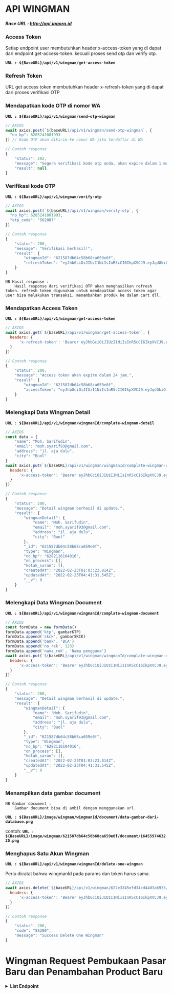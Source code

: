 # **API WINGMAN**

#### ***Base URL : http://api.iagora.id***

### Access Token

Setiap endpoint user membutuhkan header x-access-token yang di dapat dari endpoint get-access-token. kecuali proses send otp dan verify otp.

**`URL : ${BaseURL}/api/v1/wingman/get-access-token`**

### Refresh Token

URL get access token membutuhkan header x-refresh-token yang di dapat dari proses verifikasi OTP

### Mendapatkan kode OTP di nomor WA
**`URL : ${BaseURL}/api/v1/wingman/send-otp-wingman`**
```js
// AXIOS
await axios.post(`${baseURL}/api/v1/wingman/send-otp-wingman`, {
  "no_hp": 6285241001993
}) // Kode OTP akan dikirim ke nomor WA jika terdaftar di WA

// Contoh response
{
    "status": 202,
    "message": "Segera verifikasi kode otp anda, akan expire dalam 1 menit",
    "result": null
}
```

### Verifikasi kode OTP
**`URL : ${BaseURL}/api/v1/wingman/verify-otp`**
```js
// AXIOS
await axios.post(`${baseURL}/api/v1/wingman/verify-otp`, {
  "no_hp": 6285241001993,
  "otp_code": "562087"
})

// Contoh response
{
    "status": 200,
    "message": "Verifikasi berhasil!",
    "result": {
        "wingmanId": "621587db64c58b68ca659e0f",
        "refreshToken": "eyJhbGciOiJIUzI1NiIsInR5cCI6IkpXVCJ9.eyJqdGkiOiI2MjE1ODdkYjY0YzU4YjY4Y2E2NTllMGYiLCJub19ocCI6IjYyODIxMTYxMDQwMTYiLCJpc3MiOiJodHRwOi8vbG9jYWxob3N0IiwiYXVkIjoiaHR0cDovL2xvY2FsaG9zdCIsImlhdCI6MTY0NTU3ODIwMywiZXhwIjoxNjQ4MTcwMjAzfQ.jYTSsFlruF4wUJhVrtObr-qyzzUeghRVl-wZLjGZM7Q"
    }
}
```

```text
NB Hasil response : 
    Hasil response dari verifikasi OTP akan menghasilkan refresh token. refresh token digunakan untuk mendapatkan access token agar user bisa melakukan transaksi, menambahkan produk ke dalam cart dll.
```

### Mendapatkan Access Token
**`URL : ${BaseURL}/api/v1/wingman/get-access-token`**
```js
// AXIOS
await axios.get(`${baseURL}/api/v1/wingman/get-access-token`, {
  headers: {
      'x-refresh-token': 'Bearer eyJhbGciOiJIUzI1NiIsInR5cCI6IkpXVCJ9.eyJqdGkiOiI2MjBhNDZlNTg1MDVmNzU1M2U4NTZmNDAiLCJub19ocCI6IjYyODIxMTYxMDQwMTYiLCJpc3MiOiJodHRwOi8vaWFnb3JhLmlkIiwiYXVkIjoiaHR0cDovL2lhZ29yYS5pZCIsImlhdCI6MTY0NTQzNTM2MCwiZXhwIjoxNjQ4MDI3MzYwfQ.mF3TkBQzQL6fgWJXCmt3HMK86EMn4maeSgL_HpfWgKw'
  }
})

// Contoh response
{
    "status": 200,
    "message": "Access token akan expire dalam 24 jam.",
    "result": {
        "wingmanId": "621587db64c58b68ca659e0f",
        "accessToken": "eyJhbGciOiJIUzI1NiIsInR5cCI6IkpXVCJ9.eyJqdGkiOiI2MjEyZjE0NTk4ZmFhOGU2ZTgyZDI4ZGUiLCJub19ocCI6NjI4MjExNjEwNDAxNiwiaXNzIjoiaHR0cDovL2xvY2FsaG9zdCIsImF1ZCI6Imh0dHA6Ly9sb2NhbGhvc3QiLCJpYXQiOjE2NDU0MzU4NDgsImV4cCI6MTY0NTUyMjI0OH0.yMha3e80dQDPlvw_2Ou6hA3XyNAcBjlZzEF_meo42l8"
    }
}
```

### Melengkapi Data Wingman Detail
**`URL : ${BaseURL}/api/v1/wingman/wingmanId/complate-wingman-detail`**
```js
// AXIOS
const data = {
    "name": "Moh. Sarifudin",
    "email": "moh.syarif93@gmail.com",
    "address": "jl. aja dulu",
    "city": "Buol"
}
await axios.put(`${baseURL}/api/v1/wingman/wingmanId/complate-wingman-detail`, data, {
  headers: {
      'x-access-token': 'Bearer eyJhbGciOiJIUzI1NiIsInR5cCI6IkpXVCJ9.eyJqdGkiOiI2MjEyZjE0NTk4ZmFhOGU2ZTgyZDI4ZGUiLCJub19ocCI6NjI4MjExNjEwNDAxNiwiaXNzIjoiaHR0cDovL2xvY2FsaG9zdCIsImF1ZCI6Imh0dHA6Ly9sb2NhbGhvc3QiLCJpYXQiOjE2NDU0MzU4NDgsImV4cCI6MTY0NTUyMjI0OH0.yMha3e80dQDPlvw_2Ou6hA3XyNAcBjlZzEF_meo42l8'
  }
})

// Contoh response
{
    "status": 200,
    "message": "Detail wingman berhasil di update.",
    "result": {
        "wingmanDetail": {
            "name": "Moh. Sarifudin",
            "email": "moh.syarif93@gmail.com",
            "address": "jl. aja dulu",
            "city": "Buol"
        },
        "_id": "621587db64c58b68ca659e0f",
        "type": "Wingman",
        "no_hp": "6282116104016",
        "on_process": [],
        "kotak_saran": [],
        "createdAt": "2022-02-23T01:03:23.814Z",
        "updatedAt": "2022-02-23T04:41:31.545Z",
        "__v": 0
    }
}
```

### Melengkapi Data Wingman Document
**`URL : ${BaseURL}/api/v1/wingman/wingmanId/complate-wingman-document`**
```js
// AXIOS
const formData = new formData()
formData.append('ktp', gambarKTP)
formData.append('skck', gambarSKCK)
formData.append('bank', 'BCA')
formData.append('no_rek', 123)
formData.append('nama_rek', 'Nama pengguna')
await axios.put(`${baseURL}/api/v1/wingman/wingmanId/complate-wingman-detail`, formData, {
  headers: {
      'x-access-token': 'Bearer eyJhbGciOiJIUzI1NiIsInR5cCI6IkpXVCJ9.eyJqdGkiOiI2MjEyZjE0NTk4ZmFhOGU2ZTgyZDI4ZGUiLCJub19ocCI6NjI4MjExNjEwNDAxNiwiaXNzIjoiaHR0cDovL2xvY2FsaG9zdCIsImF1ZCI6Imh0dHA6Ly9sb2NhbGhvc3QiLCJpYXQiOjE2NDU0MzU4NDgsImV4cCI6MTY0NTUyMjI0OH0.yMha3e80dQDPlvw_2Ou6hA3XyNAcBjlZzEF_meo42l8'
  }
})

// Contoh response
{
    "status": 200,
    "message": "Detail wingman berhasil di update.",
    "result": {
        "wingmanDetail": {
            "name": "Moh. Sarifudin",
            "email": "moh.syarif93@gmail.com",
            "address": "jl. aja dulu",
            "city": "Buol"
        },
        "_id": "621587db64c58b68ca659e0f",
        "type": "Wingman",
        "no_hp": "6282116104016",
        "on_process": [],
        "kotak_saran": [],
        "createdAt": "2022-02-23T01:03:23.814Z",
        "updatedAt": "2022-02-23T04:41:31.545Z",
        "__v": 0
    }
}
```

### Menampilkan data gambar document
```text
NB Gambar document : 
    Gambar document bisa di ambil dengan menggunakan url.
```
**`URL : ${BaseURL}/image/wingman/wingmanId/document/data-gambar-dari-database.png`**

contoh: **`URL : ${BaseURL}/image/wingman/621587db64c58b68ca659e0f/document/1645597463225.png`**


### Menghapus Satu Akun Wingman
**`URL : ${BaseURL}/api/v1/wingman/wingmanId/delete-one-wingman`**

Perlu dicatat bahwa wingmanId pada params dan token harus sama.

```js
// AXIOS
await axios.delete(`${baseURL}/api/v1/wingman/627e3345efd34cd44d3a6933/delete-one-wingman`, {
  headers: {
      'x-access-token': 'Bearer eyJhbGciOiJIUzI1NiIsInR5cCI6IkpXVCJ9.eyJqdGkiOiI2MjEyZjE0NTk4ZmFhOGU2ZTgyZDI4ZGUiLCJub19ocCI6NjI4MjExNjEwNDAxNiwiaXNzIjoiaHR0cDovL2xvY2FsaG9zdCIsImF1ZCI6Imh0dHA6Ly9sb2NhbGhvc3QiLCJpYXQiOjE2NDU0MzU4NDgsImV4cCI6MTY0NTUyMjI0OH0.yMha3e80dQDPlvw_2Ou6hA3XyNAcBjlZzEF_meo42l8'
  }
})

// Contoh response
{
    "status": 200,
    "code": "SS200",
    "message": "Success Delete One Wingman"
}

```

# Wingman Request Pembukaan Pasar Baru dan Penambahan Product Baru

**<details><summary>List Endpoint</summary>**
### **1. Request Pembukaan Pasar Baru**
Endpoint pembukaan pasar baru membutuhkan header x-access-token yang di dapat dari endpoint get-access-token.

**`URL : ${BaseURL}/api/v1/wingman/request-new-market`**
```js
// AXIOS
const data = {
    "name": "Pasar tradisional buol",
    "address": "JL",
    "cityId": "6222f56b6d52dbb0b86d85c9"
}

await axios.post(`${baseURL}/api/v1/wingman/request-new-market`, data, {
  headers: {
      'x-access-token': 'Bearer eyJhbGciOiJIUzI1NiIsInR5cCI6IkpXVCJ9.eyJqdGkiOiI2MjEyZjE0NTk4ZmFhOGU2ZTgyZDI4ZGUiLCJub19ocCI6NjI4MjExNjEwNDAxNiwiaXNzIjoiaHR0cDovL2xvY2FsaG9zdCIsImF1ZCI6Imh0dHA6Ly9sb2NhbGhvc3QiLCJpYXQiOjE2NDU0MzU4NDgsImV4cCI6MTY0NTUyMjI0OH0.yMha3e80dQDPlvw_2Ou6hA3XyNAcBjlZzEF_meo42l8'
  }
})

// Contoh response
{
    "status": 201,
    "message": "Success.",
    "result": {
        "name": "Pasar Kranggan",
        "address": "jl Poncowinatan",
        "city": {
            "_id": "622368cb590c828bdc217e73",
            "name": "Yogyakarta",
            "markets": [
                "627f52f6551f949941838291"
            ],
            "createdAt": "2022-03-05T13:42:35.126Z",
            "updatedAt": "2022-05-14T06:57:58.915Z",
            "__v": 1
        },
        "products": [],
        "isAccept": true,
        "_id": "627f52f6551f949941838291",
        "createdAt": "2022-05-14T06:57:58.908Z",
        "updatedAt": "2022-05-14T06:57:58.908Z",
        "__v": 0
    }
}
```

### **2. Request Penambahan Product Baru**
Endpoint pembuatan product baru membutuhkan header x-access-token yang di dapat dari endpoint get-access-token.

**`URL : ${BaseURL}/api/v1/wingman/request-new-product`**
```js
// AXIOS
const formData = new formData()
formData.append('product_name', 'Pisang')
formData.append('product_category', 'Buah')
formData.append('product_grade', 'A')
formData.append('product_image', gambarProduct)
formData.append('product_price', "15000")
formData.append('product_uom', "/sisir")
formData.append('marketId', "622342ee9ec09bf428b4dbcb")
await axios.post(`${baseURL}/api/v1/wingman/request-new-product`, formData, {
  headers: {
      'x-access-token': 'Bearer eyJhbGciOiJIUzI1NiIsInR5cCI6IkpXVCJ9.eyJqdGkiOiI2MjEyZjE0NTk4ZmFhOGU2ZTgyZDI4ZGUiLCJub19ocCI6NjI4MjExNjEwNDAxNiwiaXNzIjoiaHR0cDovL2xvY2FsaG9zdCIsImF1ZCI6Imh0dHA6Ly9sb2NhbGhvc3QiLCJpYXQiOjE2NDU0MzU4NDgsImV4cCI6MTY0NTUyMjI0OH0.yMha3e80dQDPlvw_2Ou6hA3XyNAcBjlZzEF_meo42l8'
  }
})

// Contoh response
{
    "status": 201,
    "message": "Success.",
    "result": {
        "product_name": "Pisang",
        "product_category": "6239cfbaf75d0a193b5fb501",
        "product_grade": "623ab81f1f1dcb714e7cc18f",
        "product_image": "1652512322018.jpg",
        "product_price": 15000,
        "product_uom": "sisir",
        "market": "627f52f6551f949941838291",
        "isAccept": true,
        "_id": "627f5642551f949941838299",
        "createdAt": "2022-05-14T07:12:02.061Z",
        "updatedAt": "2022-05-14T07:12:02.061Z",
        "__v": 0
    }
}
```
</details>
